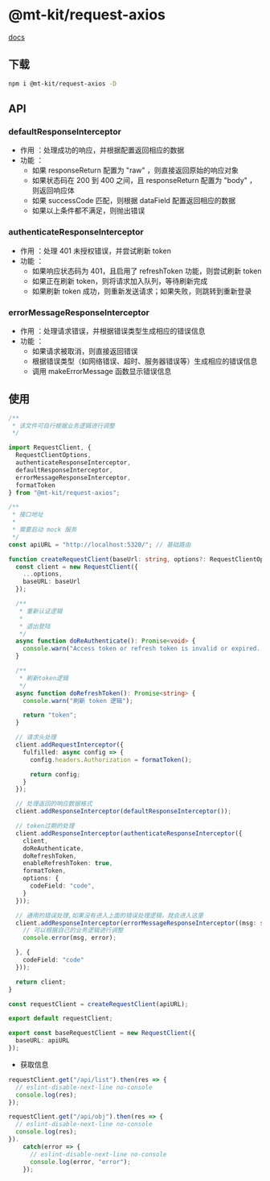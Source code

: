 # @mt-kit/request-axios

[docs](https://axios-http.com/zh/)

## 下载

```bash
npm i @mt-kit/request-axios -D
```

## API

### defaultResponseInterceptor

- 作用 ：处理成功的响应，并根据配置返回相应的数据
- 功能 ：
  + 如果 responseReturn 配置为 "raw" ，则直接返回原始的响应对象
  + 如果状态码在 200 到 400 之间，且 responseReturn 配置为 "body" ，则返回响应体
  + 如果 successCode 匹配，则根据 dataField 配置返回相应的数据
  + 如果以上条件都不满足，则抛出错误

### authenticateResponseInterceptor

- 作用 ：处理 401 未授权错误，并尝试刷新 token
- 功能 ：
  + 如果响应状态码为 401，且启用了 refreshToken 功能，则尝试刷新 token
  + 如果正在刷新 token，则将请求加入队列，等待刷新完成
  + 如果刷新 token 成功，则重新发送请求；如果失败，则跳转到重新登录

### errorMessageResponseInterceptor

- 作用 ：处理请求错误，并根据错误类型生成相应的错误信息
- 功能 ：
  + 如果请求被取消，则直接返回错误
  + 根据错误类型（如网络错误、超时、服务器错误等）生成相应的错误信息
  + 调用 makeErrorMessage 函数显示错误信息

## 使用

```ts
/**
 * 该文件可自行根据业务逻辑进行调整
 */

import RequestClient, {
  RequestClientOptions,
  authenticateResponseInterceptor,
  defaultResponseInterceptor,
  errorMessageResponseInterceptor,
  formatToken
} from "@mt-kit/request-axios";

/**
 * 接口地址
 *
 * 需要启动 mock 服务
 */
const apiURL = "http://localhost:5320/"; // 基础路由

function createRequestClient(baseUrl: string, options?: RequestClientOptions): RequestClient {
  const client = new RequestClient({
    ...options,
    baseURL: baseUrl
  });

  /**
   * 重新认证逻辑
   *
   * 退出登陆
   */
  async function doReAuthenticate(): Promise<void> {
    console.warn("Access token or refresh token is invalid or expired. ");
  }

  /**
   * 刷新token逻辑
   */
  async function doRefreshToken(): Promise<string> {
    console.warn("刷新 token 逻辑");

    return "token";
  }

  // 请求头处理
  client.addRequestInterceptor({
    fulfilled: async config => {
      config.headers.Authorization = formatToken();

      return config;
    }
  });

  // 处理返回的响应数据格式
  client.addResponseInterceptor(defaultResponseInterceptor());

  // token过期的处理
  client.addResponseInterceptor(authenticateResponseInterceptor({
    client,
    doReAuthenticate,
    doRefreshToken,
    enableRefreshToken: true,
    formatToken,
    options: {
      codeField: "code",
    }
  }));

  // 通用的错误处理,如果没有进入上面的错误处理逻辑，就会进入这里
  client.addResponseInterceptor(errorMessageResponseInterceptor((msg: string, error) => {
    // 可以根据自己的业务逻辑进行调整
    console.error(msg, error);

  }, {
    codeField: "code"
  }));

  return client;
}

const requestClient = createRequestClient(apiURL);

export default requestClient; 

export const baseRequestClient = new RequestClient({
  baseURL: apiURL
});
```

- 获取信息

```ts
requestClient.get("/api/list").then(res => {
  // eslint-disable-next-line no-console
  console.log(res);
});

requestClient.get("/api/obj").then(res => {
  // eslint-disable-next-line no-console
  console.log(res);
}).
    catch(error => {
      // eslint-disable-next-line no-console
      console.log(error, "error");
    });
```
